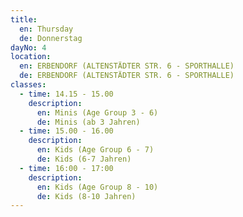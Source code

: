 ```yaml
---
title:
  en: Thursday
  de: Donnerstag
dayNo: 4
location:
  en: ERBENDORF (ALTENSTÄDTER STR. 6 - SPORTHALLE)
  de: ERBENDORF (ALTENSTÄDTER STR. 6 - SPORTHALLE)
classes:
  - time: 14.15 - 15.00
    description:
      en: Minis (Age Group 3 - 6)
      de: Minis (ab 3 Jahren)
  - time: 15.00 - 16.00
    description:
      en: Kids (Age Group 6 - 7)
      de: Kids (6-7 Jahren)
  - time: 16:00 - 17:00
    description:
      en: Kids (Age Group 8 - 10)
      de: Kids (8-10 Jahren)
---
```

